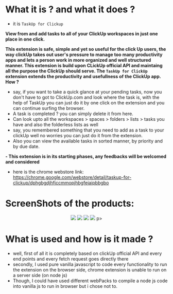 # What it is ? and what it does ?
- it is `TaskUp for Clickup`

**View from and add tasks to all of your ClickUp workspaces in just one place in one click.**

**This extension is safe, simple and yet so useful for the click Up users, the way clickUp takes out user's pressure to manage too many productivity apps and lets a person work in more organized and well structured manner. This extension is build upon CLickUp official API and maintaing all the purpose the ClickUp should serve. The `TaskUp for ClickUp` extension extends the productivity and usefullness of the ClickUp app. How ?**

- say, if you want to take a quick glance at your pending tasks, now you don't have to got to ClickUp.com and look where the task is, with the help of TaskUp you can just do it by one click on the extension and you can continue surfing the browser.
- A task is completed ? you can simply delete it from here.
- Can look upto all the workspaces > spaces > folders > lists > tasks you have and also the folderless lists as well
- say, you remembered something that you need to add as a task to your clickUp well no worries you can just do it from the extension.
- Also you can view the available tasks in sorted manner, by priority and by due date.


**- This extension is in its starting phases, any feedbacks will be welcomed and considered**
- here is the chrome webstore link: https://chrome.google.com/webstore/detail/taskup-for-clickup/dphgbgdjhfjccmmopjhbgfejaipbbgbo

# ScreenShots of the products:
<p align="center">
    <img src="https://user-images.githubusercontent.com/68517592/198837836-c6068c18-8196-41ff-9783-cc7b61cf00eb.png">
    <img src="https://user-images.githubusercontent.com/68517592/198837883-db5ef42e-ada4-4a5c-b010-9f3e957acf2a.png">
    <img src="https://user-images.githubusercontent.com/68517592/198837900-bb90dd03-e6e7-47b9-a841-eb9f25814eb7.png">
    <img src="https://user-images.githubusercontent.com/68517592/198837920-97ebc690-3a17-4eff-a17d-12ea6448ba50.png">
p>

# What is used and how is it made ?

- well, first of all it is completely based on clickUp official API and every end points and every fetch request goes directly there
- secondly, I used pure vanilla javascript to code every functionality to run the extension on the browser side, chrome extension is unable to run on a server side (on node js)
- Though, I could have used different webPacks to compile a node js code into vanilla js to run in browser but i chose not to.
